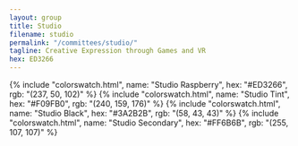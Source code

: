 ```yaml
---
layout: group
title: Studio
filename: studio
permalink: "/committees/studio/"
tagline: Creative Expression through Games and VR
hex: ED3266
---
```

{% include "colorswatch.html", name: "Studio Raspberry", hex: "#ED3266", rgb: "(237, 50, 102)" %}
{% include "colorswatch.html", name: "Studio Tint", hex: "#F09FB0", rgb: "(240, 159, 176)" %}
{% include "colorswatch.html", name: "Studio Black", hex: "#3A2B2B", rgb: "(58, 43, 43)" %}
{% include "colorswatch.html", name: "Studio Secondary", hex: "#FF6B6B", rgb: "(255, 107, 107)" %}
